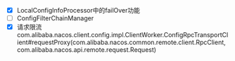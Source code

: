 - [x] LocalConfigInfoProcessor中的failOver功能
- [ ] ConfigFilterChainManager
- [x] 请求限流  com.alibaba.nacos.client.config.impl.ClientWorker.ConfigRpcTransportClient#requestProxy(com.alibaba.nacos.common.remote.client.RpcClient, com.alibaba.nacos.api.remote.request.Request)